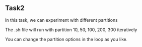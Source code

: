 ## Task2
In this task, we can experiment with different partitions

The .sh file will run with partition 10, 50, 100, 200, 300 iteratively

You can change the partition options in the loop as you like.